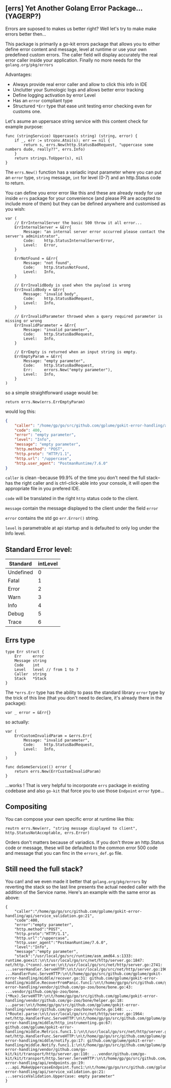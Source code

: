 ## [errs] Yet Another Golang Error Package... (YAGERP?)

Errors are suposed to makes us better right? Well let's try to make make errors better then...

This package is primarily a go-kit errors package that allows you to either define error content and message, level at runtime or use your own predefined custom errors. The caller field will display accurately the real error caller inside your application. Finally no more needs for the `golang.org/pkg/errors`

Advantages:
- Always provide real error caller and allow to click this info in IDE
- Unclutter your Sumologic logs and allows better error tracking
- Define logging activation by error Level
- Has an `error` compliant type
- Structured `*Err` type that ease unit testing error checking even for customs one.

Let's asume an uppersace string service with this content check for example purpose:
```
func (stringService) Uppercase(s string) (string, error) {
	if _, err := strconv.Atoi(s); err == nil {
		return s, errs.New(http.StatusBadRequest, "uppercase some numbers dude, really??", errs.Info)
	}
    return strings.ToUpper(s), nil
}
```
The `errs.New()` function has a variadic input parameter where you can put an `error` type, `string` message, `int` for level (0-7) and an http.Status code to return.

You can define you error error like this and these are already ready for use inside `errs` package for your convenience (and please PR are accepted to include more of them) but they can be defined anywhere and customised as you wish:
```
var (
	// ErrInternalServer the basic 500 throw it all error...
	ErrInternalServer = &Err{
		Message: "an internal server error occurred please contact the server's administrator",
		Code:    http.StatusInternalServerError,
		Level:   Error,
	}

	ErrNotFound = &Err{
		Message: "not found",
		Code:    http.StatusNotFound,
		Level:   Info,
	}

	// ErrInvalidBody is used when the payload is wrong
	ErrInvalidBody = &Err{
		Message: "invalid body",
		Code:    http.StatusBadRequest,
		Level:   Info,
	}

	// ErrInvalidParameter throwed when a query required parameter is missing or wrong
	ErrInvalidParameter = &Err{
		Message: "invalid parameter",
		Code:    http.StatusBadRequest,
		Level:   Info,
	}

	// ErrEmpty is returned when an input string is empty.
	ErrEmptyParam = &Err{
		Message: "empty parameter",
		Code:    http.StatusBadRequest,
		Err:     errors.New("empty parameter"),
		Level:   Info,
	}
)
```

so a simple straightforward usage would be:
```
return errs.New(errs.ErrEmptyParam)
```
would log this:
```json
{
    "caller": "/home/gp/go/src/github.com/gplume/gokit-error-handling/api/service_validation.go:21",
    "code": 400,
    "error": "empty parameter",
    "level": "Info",
    "message": "empty parameter",
    "http.method": "POST",
    "http.proto": "HTTP/1.1",
    "http.url": "/uppercase",
    "http.user_agent": "PostmanRuntime/7.6.0"
}
```
`caller` is clean –because 99.9% of the time you don't need the full stack– has the right caller and is ctrl-click-able into your console, it will open the appropriate file in you prefered IDE.

`code` will be translated in the right `http` status code to the client.

`message` contain the message displayed to the client under the field `error`

`error` contains the std go `err.Error()` string.

`level` is parametrable at api startup and is defaulted to only log under the Info level.


## Standard Error level:
| Standard | intLevel |
|----------|----------|
| Undefined | 0 |
| Fatal 	| 1 |
| Error 	| 2 |
| Warn      | 3 |
| Info 	    | 4 |
| Debug 	| 5 |
| Trace 	| 6 |


## Errs type
```
type Err struct {
	Err     error
	Message string
	Code    int
	Level   level // from 1 to 7
	Caller  string
	Stack   *Stack
}
```

The `*errs.Err` type has the ability to pass the standard library `error` type by the trick of this line (that you don't need to declare, it's already there in the package): 
```
var _ error = &Err{}
```

so actually:

```
var (
    ErrCustomInvalidParam = &errs.Err{
        Message: "invalid parameter",
        Code:    http.StatusBadRequest,
        Level:   Info,
    }
)

func doSomeService(() error {
    return errs.New(ErrCustomInvalidParam)
}

```
...works !
That is very helpful to incorporate `errs` package in existing codebase and also `go-kit` that force you to use those `Endpoint` `error` type...


## Compositing

You can compose your own specific error at runtime like this:

```
reutrn errs.New(err, "string message displayed to client", http.StatusNotAcceptable, errs.Error)

```
Orders don't matters because of variadics. If you don't throw an http.Status code or message, these will be defaulted to the common error 500 code and message that you can finc in the `errors_def.go` file.


## Still need the full stack?
You can! and we even made it better that `golang.org/pkg/errors` by reverting the stack so the last line presents the actual needed caller with the addition of the Service name. Here's an example with the same error as above:

```
{
    "caller":"/home/gp/go/src/github.com/gplume/gokit-error-handling/api/service_validation.go:21",
    "code":400,
    "error":"empty parameter",
    "http.method":"POST",
    "http.proto":"HTTP/1.1",
    "http.url":"/uppercase",
    "http.user_agent":"PostmanRuntime/7.6.0",
    "level":"Info",
    "message":"empty parameter",
    "stack":"/usr/local/go/src/runtime/asm_amd64.s:1333: runtime.goexit:\n\t/usr/local/go/src/net/http/server.go:1847: net/http.(*conn).serve:\n\t/usr/local/go/src/net/http/server.go:2741: ...serverHandler.ServeHTTP:\n\t/usr/local/go/src/net/http/server.go:1964: ...HandlerFunc.ServeHTTP:\n\t/home/gp/go/src/github.com/gplume/gokit-error-handling/middle/recover.go:31: github.com/gplume/gokit-error-handling/middle.RecoverFromPanic.func1:\n\t/home/gp/go/src/github.com/gplume/gokit-error-handling/vendor/github.com/go-zoo/bone/bone.go:43: ...vendor/github.com/go-zoo/bone.(*Mux).ServeHTTP:\n\t/home/gp/go/src/github.com/gplume/gokit-error-handling/vendor/github.com/go-zoo/bone/helper.go:18: ...parse:\n\t/home/gp/go/src/github.com/gplume/gokit-error-handling/vendor/github.com/go-zoo/bone/route.go:148: ...(*Route).parse:\n\t/usr/local/go/src/net/http/server.go:1964: net/http.HandlerFunc.ServeHTTP:\n\t/home/gp/go/src/github.com/gplume/gokit-error-handling/middle/http_instrumenting.go:67: github.com/gplume/gokit-error-handling/middle.Metrics.func1.1:\n\t/usr/local/go/src/net/http/server.go:1964: net/http.HandlerFunc.ServeHTTP:\n\t/home/gp/go/src/github.com/gplume/gokit-error-handling/middle/notify.go:17: github.com/gplume/gokit-error-handling/middle.Notify.func1.1:\n\t/home/gp/go/src/github.com/gplume/gokit-error-handling/vendor/github.com/go-kit/kit/transport/http/server.go:110: ...vendor/github.com/go-kit/kit/transport/http.Server.ServeHTTP:\n\t/home/gp/go/src/github.com/gplume/gokit-error-handling/api/endpoints.go:19: ...api.MakeUppercaseEndpoint.func1:\n\t/home/gp/go/src/github.com/gplume/gokit-error-handling/api/service_validation.go:21: ...serviceValidation.Uppercase: empty parameter"
}
```